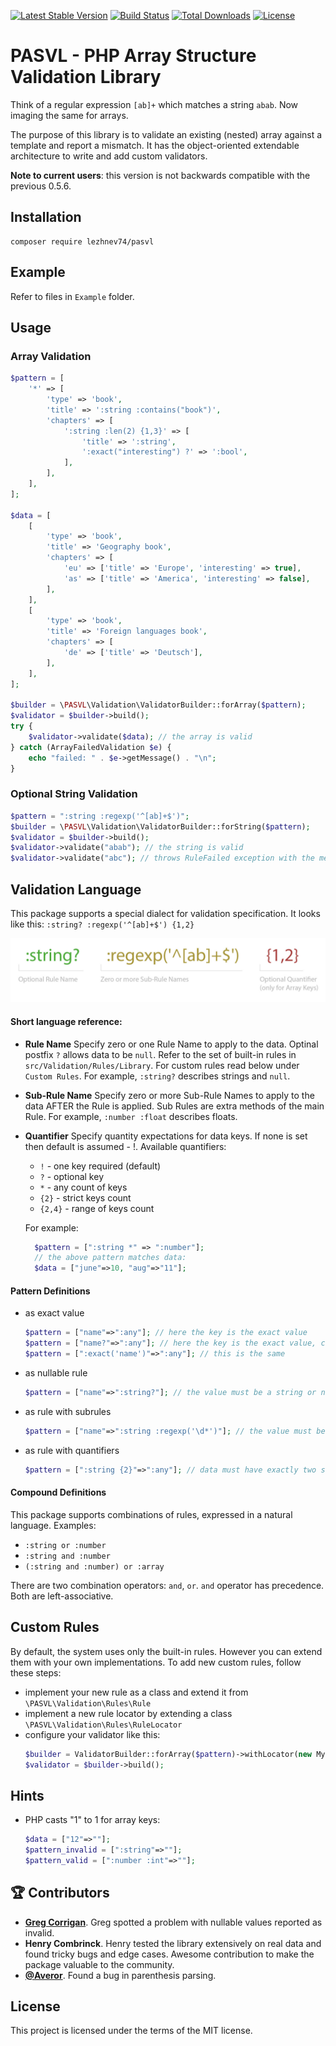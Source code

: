 [![Latest Stable Version](https://poser.pugx.org/lezhnev74/pasvl/v/stable)](https://packagist.org/packages/lezhnev74/pasvl)
[![Build Status](https://travis-ci.org/lezhnev74/pasvl.svg?branch=master)](https://travis-ci.org/lezhnev74/pasvl)
[![Total Downloads](https://poser.pugx.org/lezhnev74/pasvl/downloads)](https://packagist.org/packages/lezhnev74/pasvl)
[![License](https://poser.pugx.org/lezhnev74/pasvl/license)](https://packagist.org/packages/lezhnev74/pasvl)

# PASVL - PHP Array Structure Validation Library

Think of a regular expression `[ab]+` which matches a string `abab`. Now imaging the same for arrays.

The purpose of this library is to validate an existing (nested) array against a template and report a mismatch. 
It has the object-oriented extendable architecture to write and add custom validators.

**Note to current users**: this version is not backwards compatible with the previous 0.5.6. 

## Installation
```
composer require lezhnev74/pasvl
```

## Example

Refer to files in `Example` folder.

## Usage

### Array Validation
```php
$pattern = [
    '*' => [
        'type' => 'book',
        'title' => ':string :contains("book")',
        'chapters' => [
            ':string :len(2) {1,3}' => [
                'title' => ':string',
                ':exact("interesting") ?' => ':bool',
            ],
        ],
    ],
];

$data = [
    [
        'type' => 'book',
        'title' => 'Geography book',
        'chapters' => [
            'eu' => ['title' => 'Europe', 'interesting' => true],
            'as' => ['title' => 'America', 'interesting' => false],
        ],
    ],
    [
        'type' => 'book',
        'title' => 'Foreign languages book',
        'chapters' => [
            'de' => ['title' => 'Deutsch'],
        ],
    ],
];

$builder = \PASVL\Validation\ValidatorBuilder::forArray($pattern);
$validator = $builder->build();
try {
    $validator->validate($data); // the array is valid
} catch (ArrayFailedValidation $e) {
    echo "failed: " . $e->getMessage() . "\n";
}
```

### Optional String Validation
```php
$pattern = ":string :regexp('^[ab]+$')";
$builder = \PASVL\Validation\ValidatorBuilder::forString($pattern);
$validator = $builder->build();
$validator->validate("abab"); // the string is valid
$validator->validate("abc"); // throws RuleFailed exception with the message: "string does not match regular expression ^[ab]+$"
```

## Validation Language
This package supports a special dialect for validation specification.
It looks like this: `:string? :regexp('^[ab]+$') {1,2}`

![](pasvl.jpg)

#### Short language reference:
- **Rule Name**
  Specify zero or one Rule Name to apply to the data. Optinal postfix `?` allows data to be `null`.
  Refer to the set of built-in rules in `src/Validation/Rules/Library`. For custom rules read below under `Custom Rules`.
  For example, `:string?` describes strings and `null`.  
- **Sub-Rule Name**
  Specify zero or more Sub-Rule Names to apply to the data AFTER the Rule is applied. Sub Rules are extra methods of the main Rule.
  For example, `:number :float` describes floats.
- **Quantifier**
  Specify quantity expectations for data keys. If none is set then default is assumed - !.
  Available quantifiers:                       
  - `!` - one key required (default)
  - `?` - optional key
  - `*` - any count of keys
  - `{2}` - strict keys count
  - `{2,4}` - range of keys count
  
  For example:
  ```php
    $pattern = [":string *" => ":number"];
    // the above pattern matches data:
    $data = ["june"=>10, "aug"=>"11"];
  ```

#### Pattern Definitions
- as exact value
  ```php
  $pattern = ["name"=>":any"]; // here the key is the exact value
  $pattern = ["name?"=>":any"]; // here the key is the exact value, can be absent as well
  $pattern = [":exact('name')"=>":any"]; // this is the same
  ```
- as nullable rule
  ```php
  $pattern = ["name"=>":string?"]; // the value must be a string or null
  ```
- as rule with subrules
  ```php
  $pattern = ["name"=>":string :regexp('\d*')"]; // the value must be a string which contains only digits
  ```
- as rule with quantifiers
  ```php
  $pattern = [":string {2}"=>":any"]; // data must have exactly two string keys
  ```

#### Compound Definitions
This package supports combinations of rules, expressed in a natural language.
Examples:
- `:string or :number`
- `:string and :number`
- `(:string and :number) or :array`

There are two combination operators: `and`, `or`. `and` operator has precedence. Both are left-associative. 

## Custom Rules
By default, the system uses only the built-in rules. However you can extend them with your own implementations.
To add new custom rules, follow these steps:
- implement your new rule as a class and extend it from `\PASVL\Validation\Rules\Rule`
- implement a new rule locator by extending a class `\PASVL\Validation\Rules\RuleLocator`
- configure your validator like this:
  ```php
  $builder = ValidatorBuilder::forArray($pattern)->withLocator(new MyLocator()); // set your new locator
  $validator = $builder->build();
  ```
## Hints
- PHP casts "1" to 1 for array keys:
  ```php
  $data = ["12"=>""];
  $pattern_invalid = [":string"=>""];
  $pattern_valid = [":number :int"=>""];
  ```

## 🏆 Contributors
- **[Greg Corrigan](https://github.com/corrigang)**. Greg spotted a problem with nullable values reported as invalid.
- **Henry Combrinck**. Henry tested the library extensively on real data and found tricky bugs and edge cases. Awesome contribution to make the package valuable to the community.
- **[@Averor](https://github.com/Averor)**. Found a bug in parenthesis parsing.   

## License
This project is licensed under the terms of the MIT license.

